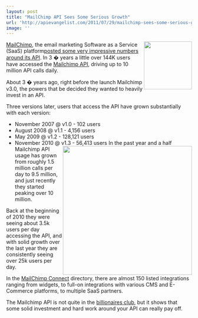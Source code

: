 ```yaml
---
layout: post
title: "MailChimp API Sees Some Serious Growth"
url: 'http://apievangelist.com/2011/07/29/mailchimp-sees-some-serious-growth-api/'
image: ''
---
```


[<img class="c1" src="http://kinlane-productions.s3.amazonaws.com/api-evangelist/mailchimp/mailchimp-monkey.png" alt="" width="130" align="right" />][1][MailChimp][1], the email marketing Software as a Service (SaaS) platform[posted some very impressive numbers around its API][2]. In 3 � years a little over 144K users have accessed the [Mailchimp API][3], driving up to 10 million API calls daily.

About 3 � years ago, right before the launch Mailchimp v3.0, the powers that be decided they wanted to heavily invest in an API.

Three versions later, users that access the API have grown substantially with each version:

  * November 2007 @ v1.0 - 102 users
  * August 2008 @ v1.1 - 4,156 users
  * May 2009 @ v1.2 - 128,121 users
  * November 2010 @ v1.3 - 56,413 users
[<img class="c1" src="http://kinlane-productions.s3.amazonaws.com/api-evangelist/mailchimp/mailchim-api-calls-per-day-staggered.png" alt="" width="350" align="right" />][4]In the past year and a half Mailchimp API usage has grown from roughly 1.5 million calls per day to 9.5 million, and just recently they started peaking over 10 million.

Back at the beginning of 2010 they were seeing about 3.5k users per day accessing the API, and with solid growth over the last year they are consistently seeing over 25k users per day.

In the [MailChimp Connect][5] directory, there are almost 150 listed integrations ranging from widgets, to full-on integrations with various CMS and E-Commerce platforms, to multiple SaaS partners.

The Mailchimp API is not quite in the [billionaires club][6], but it shows that some solid investment and hard work around your API can really pay off.

   [1]: http://mailchimp.com/ (Mailchimp)
   [2]: http://blog.mailchimp.com/10m-api-calls-per-day-more/ (posted some impressive numbers around its API)
   [3]: http://apidocs.mailchimp.com/
   [4]: http://blog.mailchimp.com/wp-content/uploads/2011/07/api-calls-per-day-staggered.png
   [5]: http://connect.mailchimp.com/ (MailChimp Connect)
   [6]: http://blog.programmableweb.com/2011/05/25/who-belongs-to-the-api-billionaires-club/ (billionaires club)
